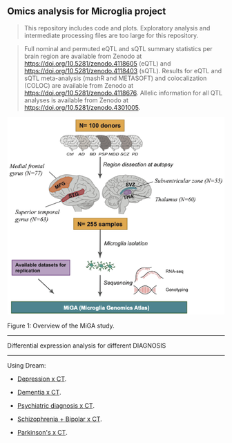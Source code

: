 ## Omics analysis for Microglia project

> This repository includes code and plots. Exploratory analysis and intermediate processing files are too large for this repository.

> Full nominal and permuted eQTL and sQTL summary statistics per brain region are available from Zenodo at https://doi.org/10.5281/zenodo.4118605 (eQTL) and https://doi.org/10.5281/zenodo.4118403 (sQTL). Results for eQTL and sQTL meta-analysis (mashR and METASOFT) and colocalization (COLOC) are available from Zenodo at https://doi.org/10.5281/zenodo.4118676. Allelic information for all QTL analyses is available from Zenodo at https://doi.org/10.5281/zenodo.4301005.

<p align="center">
 <img src="https://github.com/RajLabMSSM/MiGA_public_release/blob/main/Fig1.png?raw=true">
</p>

Figure 1: Overview of the MiGA study. 

***************************************
Differential expression analysis for different DIAGNOSIS
***************************************
Using Dream: 
 - [Depression x CT](https://rajlabmssm.github.io/MiGA_public_release/DE_diagnosis/deg_depressionxct_dream.html). 

 - [Dementia x CT](https://rajlabmssm.github.io/MiGA_public_release/DE_diagnosis/deg_dementiaxct_dream.html). 

 - [Psychiatric diagnosis x CT](https://rajlabmssm.github.io/MiGA_public_release/DE_diagnosis/deg_psychiatricDiagxct_dream.html). 

 - [Schizophrenia + Bipolar x CT](https://rajlabmssm.github.io/MiGA_public_release/DE_diagnosis/deg_schizophrenia_bipolarxCT_dream.html).

 - [Parkinson's x CT](https://rajlabmssm.github.io/MiGA_public_release/DE_diagnosis/deg_pdxct_dream.html). 

